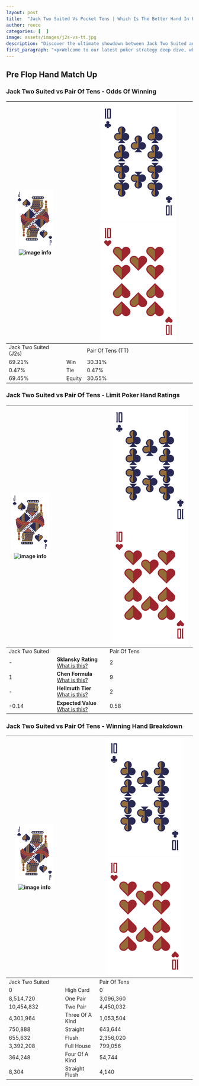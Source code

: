 ```yaml
---
layout: post
title:  "Jack Two Suited Vs Pocket Tens | Which Is The Better Hand In Poker? A Complete Guide"
author: reece
categories: [  ]
image: assets/images/j2s-vs-tt.jpg
description: "Discover the ultimate showdown between Jack Two Suited and Pair Of Tens in poker! Uncover the odds, strategies, and scenarios where one hand triumphs over the other. Get ready to up your poker game with this thrilling analysis."
first_paragraph: "<p>Welcome to our latest poker strategy deep dive, where we're pitting two distinct hands against each other in a high-stakes showdown: Jack Two Suited vs Pair Of Tens.</p><p>In the dynamic world of poker, every decision counts, and knowing which hand holds the upper hand is key to your success at the table.</p><p>In this article, we'll dissect these two hands, explore the scenarios where one dominates the other, and equip you with the knowledge to make strategic choices that can tip the odds in your favor.</p><p>Get ready to unravel the intriguing dynamics of these poker hands and elevate your game to new heights.</p>"
---
```




[comment]: # (sp0)

## Pre Flop Hand Match Up

<div class="table hand-ratings" markdown="1"> 



### Jack Two Suited vs Pair Of Tens - Odds Of Winning


    
| ![image info](assets/images/hand1/J.png) ![image info](assets/images/hand1/2s.png) |  | ![image info](assets/images/hand2/T.png) ![image info](assets/images/hand2/To.png) |
| -------- | -------- | -------- |
| Jack Two Suited (J2s) |  | Pair Of Tens (TT) |
| 69.21% | Win | 30.31% |
| 0.47% | Tie | 0.47% |
| 69.45% | Equity | 30.55% |




[comment]: # (sp1)



### Jack Two Suited vs Pair Of Tens - Limit Poker Hand Ratings


    
| ![image info](assets/images/hand1/J.png) ![image info](assets/images/hand1/2s.png) |  | ![image info](assets/images/hand2/T.png) ![image info](assets/images/hand2/To.png) |
| -------- | -------- | -------- |
| Jack Two Suited |  | Pair Of Tens |
| - | **Sklansky Rating** [What is this?](/sklansky-rating-explained) | 2 |
| 1 | **Chen Formula** [What is this?](/chen-formula-explained) | 9 |
| - | **Hellmuth Tier** [What is this?](/Hellmuth-tier-explained) | 2 |
| -0.14 | **Expected Value** [What is this?](/expected-value-explained) | 0.58 |




[comment]: # (sp2)



### Jack Two Suited vs Pair Of Tens - Winning Hand Breakdown


    
| ![image info](assets/images/hand1/J.png) ![image info](assets/images/hand1/2s.png) |  | ![image info](assets/images/hand2/T.png) ![image info](assets/images/hand2/To.png) |
| -------- | -------- | -------- |
| Jack Two Suited |  | Pair Of Tens |
| 0 | High Card | 0 |
| 8,514,720 | One Pair | 3,096,360 |
| 10,454,832 | Two Pair | 4,450,032 |
| 4,301,964 | Three Of A Kind | 1,053,504 |
| 750,888 | Straight | 643,644 |
| 655,632 | Flush | 2,356,020 |
| 3,392,208 | Full House | 799,056 |
| 364,248 | Four Of A Kind | 54,744 |
| 8,304 | Straight Flush | 4,140 |




[comment]: # (sp3)



</div>

[comment]: # (sp4)



[comment]: # (sp5)


